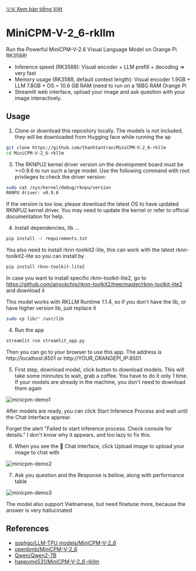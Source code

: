 [🇻🇳 Xem bản tiếng Việt](README-VIE.md)

# MiniCPM-V-2_6-rkllm

Run the Powerful MiniCPM-V-2.6 Visual Language Model on Orange Pi RK3588!

- Inference speed (RK3588): Visual encoder + LLM prefill  + decoding => very fast
- Memory usage (RK3588, default context length): Visual encoder 1.9GB + LLM 7.8GB + OS ~ 10.6 GB RAM (need to run on a 16BG RAM Orange Pi
- Streamlit web interface, upload your image and ask question with your image interactively.

## Usage

1. Clone or download this repository locally. The models is not included, they will be downloaded from Hugging face while running the ap

```bash
git clone https://github.com/thanhtantran/MiniCPM-V-2_6-rkllm
cd MiniCPM-V-2_6-rkllm
```
   
3. The RKNPU2 kernel driver version on the development board must be >=0.9.6 to run such a large model. 
   Use the following command with root privileges to check the driver version:
```bash
sudo cat /sys/kernel/debug/rknpu/version 
RKNPU driver: v0.9.8
```
If the version is too low, please download the latest OS to have updated RKNPU2 kernel driver. 
You may need to update the kernel or refer to official documentation for help.
   
4. Install dependencies, lib ...

```bash
pip install -r requirements.txt
```
You also need to install rknn-toolkit2-lite, this can work with the latest rknn-toolkit2-lite so you can install by

```bash
pip install rknn-toolkit-lite2
```
In case you want to install specific rknn-toolkit-lite2, go to https://github.com/airockchip/rknn-toolkit2/tree/master/rknn-toolkit-lite2 and download it

This model works with RKLLM Runtime 1.1.4, so if you don't have the lib, or have higher version lib, just replace it

```bash
sudo cp lib/* /usr/lib

```

4. Run the app
   
```bash
streamlit run streamlit_app.py
```
Then you can go to your browser to use this app. The address is http://localhost:8501 or http://YOUR_ORANGEPI_IP:8501

5. First step, download model, click button to download models. This will take some minnutes to wait, grab a coffee. You have to do it only 1 time. If your models are already in the machine, you don't need to download them again

![minicpm-demo1](https://github.com/user-attachments/assets/5e893143-3387-4806-87e6-f75f02313296)

After models are ready, you can click Start Inference Process and wait until the Chat Interface apprear.

Forget the alert "Failed to start inference process. Check console for details." I don't know why it appears, and too lazy to fix this.

6. When you see the 💬 Chat Interface, click Upload image to upload your image to chat with

![minicpm-demo2](https://github.com/user-attachments/assets/b8348ce2-f957-45dc-a0fd-8f1ec89efde8)

7. Ask you question and the Response is bellow, along with performance table

![minicpm-demo3](https://github.com/user-attachments/assets/c1a61f09-ca17-4893-adcd-fcd11c6b6a43)

The model also support Vietnamese, but need finetune more, because the answer is very hallucinated

## References

- [sophgo/LLM-TPU models/MiniCPM-V-2_6](https://github.com/sophgo/LLM-TPU/tree/main/models/MiniCPM-V-2_6)
- [openbmb/MiniCPM-V-2_6](https://huggingface.co/openbmb/MiniCPM-V-2_6)
- [Qwen/Qwen2-7B](https://huggingface.co/Qwen/Qwen2-7B)
- [happyme531/MiniCPM-V-2_6-rkllm](https://huggingface.co/happyme531/MiniCPM-V-2_6-rkllm)
